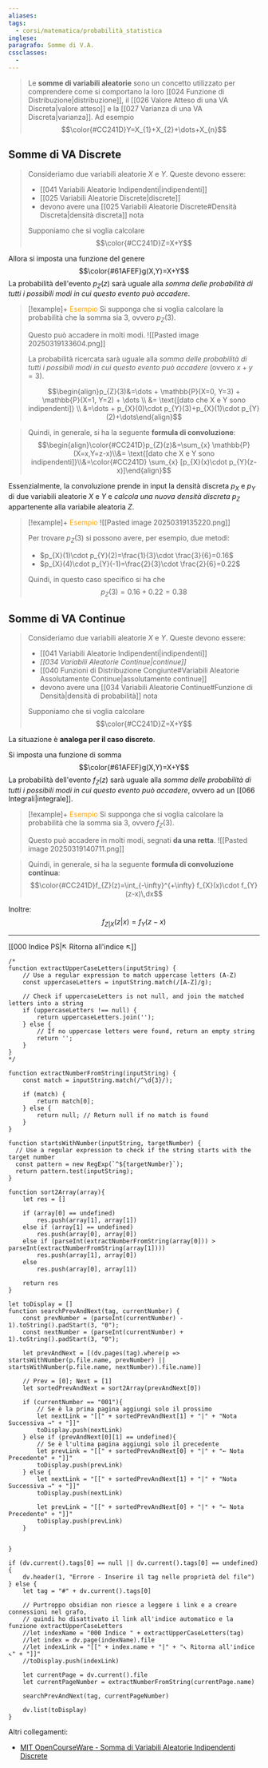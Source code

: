 ```yaml
---
aliases: 
tags:
  - corsi/matematica/probabilità_statistica
inglese: 
paragrafo: Somme di V.A.
cssclasses:
  - 
---
```

>Le **somme di variabili aleatorie** sono un concetto utilizzato per comprendere come si comportano la loro [[024 Funzione di Distribuzione|distribuzione]], il [[026 Valore Atteso di una VA Discreta|valore atteso]] e la [[027 Varianza di una VA Discreta|varianza]]. Ad esempio $$\color{#CC241D}Y=X_{1}+X_{2}+\dots+X_{n}$$

## Somme di VA Discrete
>Consideriamo due variabili aleatorie $X$ e $Y$. Queste devono essere: 
>- [[041 Variabili Aleatorie Indipendenti|indipendenti]]
>- [[025 Variabili Aleatorie Discrete|discrete]]
>- devono avere una [[025 Variabili Aleatorie Discrete#Densità Discreta|densità discreta]] nota
>
>Supponiamo che si voglia calcolare 
>$$\color{#CC241D}Z=X+Y$$

Allora si imposta una funzione del genere $$\color{#61AFEF}g(X,Y)=X+Y$$
La probabilità dell'evento $p_{Z}(z)$ sarà uguale alla *somma delle probabilità di tutti i possibili modi in cui questo evento può accadere*.

> [!example]+ <font color="orange">Esempio</font>
> Si supponga che si voglia calcolare la probabilità che la somma sia $3$, ovvero $p_{Z}(3)$. 
> 
> Questo può accadere in molti modi.
> ![[Pasted image 20250319133604.png]]
> 
> La probabilità ricercata sarà uguale alla *somma delle probabilità di tutti i possibili modi in cui questo evento può accadere* (ovvero $x+y=3$).
> 
> $$\begin{align}p_{Z}(3)&=\dots + \mathbb{P}(X=0, Y=3) + \mathbb{P}(X=1, Y=2) + \dots \\ &= \text{[dato che X e Y sono indipendenti]} \\ &=\dots + p_{X}(0)\cdot p_{Y}(3)+p_{X}(1)\cdot p_{Y}(2)+\dots\end{align}$$

> Quindi, in generale, si ha la seguente **formula di convoluzione**:
> $$\begin{align}\color{#CC241D}p_{Z}(z)&=\sum_{x} \mathbb{P}(X=x,Y=z-x)\\&= \text{[dato che X e Y sono indipendenti]}\\&=\color{#CC241D} \sum_{x} [p_{X}(x)\cdot p_{Y}(z-x)]\end{align}$$

Essenzialmente, la convoluzione prende in input la densità discreta $p_{X}$ e $p_Y$ di due variabili aleatorie $X$ e $Y$ e *calcola una nuova densità discreta* $p_Z$ appartenente alla variabile aleatoria $Z$.

> [!example]+ <font color="orange">Esempio</font>
> ![[Pasted image 20250319135220.png]]
> 
> Per trovare $p_Z(3)$ si possono avere, per esempio, due metodi:
> - $p_{X}(1)\cdot p_{Y}(2)=\frac{1}{3}\cdot \frac{3}{6}=0.16$
> - $p_{X}(4)\cdot p_{Y}(-1)=\frac{2}{3}\cdot \frac{2}{6}=0.22$
> 
> Quindi, in questo caso specifico si ha che $$p_Z(3)=0.16+0.22=0.38$$

## Somme di VA Continue

>Consideriamo due variabili aleatorie $X$ e $Y$. Queste devono essere: 
>- [[041 Variabili Aleatorie Indipendenti|indipendenti]]
>- *[[034 Variabili Aleatorie Continue|continue]]*
>- [[040 Funzioni di Distribuzione Congiunte#Variabili Aleatorie Assolutamente Continue|assolutamente continue]]
>- devono avere una [[034 Variabili Aleatorie Continue#Funzione di Densità|densità di probabilità]] nota
>
>Supponiamo che si voglia calcolare 
$$\color{#CC241D}Z=X+Y$$

La situazione è **analoga per il caso discreto**.

Si imposta una funzione di somma $$\color{#61AFEF}g(X,Y)=X+Y$$
La probabilità dell'evento $f_{Z}(z)$ sarà uguale alla *somma delle probabilità di tutti i possibili modi in cui questo evento può accadere*, ovvero ad un [[066 Integrali|integrale]].

> [!example]+ <font color="orange">Esempio</font>
> Si supponga che si voglia calcolare la probabilità che la somma sia $3$, ovvero $f_{Z}(3)$. 
> 
> Questo può accadere in molti modi, segnati **da una retta**.
> ![[Pasted image 20250319140711.png]]
> 


> Quindi, in generale, si ha la seguente **formula di convoluzione continua**:
> $$\color{#CC241D}f_{Z}(z)=\int_{-\infty}^{+\infty} f_{X}(x)\cdot f_{Y}(z-x)\,dx$$

Inoltre:
$$f_{Z|X}(z|x)=f_{Y}(z-x)$$


___
[[000 Indice PS|↖ Ritorna all'indice ↖]]

```dataviewjs
/*
function extractUpperCaseLetters(inputString) {
	// Use a regular expression to match uppercase letters (A-Z)
	const uppercaseLetters = inputString.match(/[A-Z]/g);
	
	// Check if uppercaseLetters is not null, and join the matched letters into a string
	if (uppercaseLetters !== null) {
		return uppercaseLetters.join('');
	} else {
	    // If no uppercase letters were found, return an empty string
	    return '';
	}
}
*/

function extractNumberFromString(inputString) {
	const match = inputString.match(/^\d{3}/);
	
	if (match) {
		return match[0];
	} else {
		return null; // Return null if no match is found
	}
}

function startsWithNumber(inputString, targetNumber) {
  // Use a regular expression to check if the string starts with the target number
  const pattern = new RegExp(`^${targetNumber}`);
  return pattern.test(inputString);
}

function sort2Array(array){
	let res = []
	
	if (array[0] == undefined)
		res.push(array[1], array[1])
	else if (array[1] == undefined)
		res.push(array[0], array[0])
	else if (parseInt(extractNumberFromString(array[0])) > parseInt(extractNumberFromString(array[1])))
		res.push(array[1], array[0])
	else
		res.push(array[0], array[1])
	
	return res
}

let toDisplay = []
function searchPrevAndNext(tag, currentNumber) {
	const prevNumber = (parseInt(currentNumber) - 1).toString().padStart(3, "0");
	const nextNumber = (parseInt(currentNumber) + 1).toString().padStart(3, "0");
	
	let prevAndNext = [(dv.pages(tag).where(p => startsWithNumber(p.file.name, prevNumber) || startsWithNumber(p.file.name, nextNumber)).file.name)]
	
	// Prev = [0]; Next = [1]
	let sortedPrevAndNext = sort2Array(prevAndNext[0])
	
	if (currentNumber == "001"){ 
		// Se è la prima pagina aggiungi solo il prossimo
		let nextLink = "[[" + sortedPrevAndNext[1] + "|" + "Nota Successiva →" + "]]"
		toDisplay.push(nextLink)
	} else if (prevAndNext[0][1] == undefined){
		// Se è l'ultima pagina aggiungi solo il precedente
		let prevLink = "[[" + sortedPrevAndNext[0] + "|" + "← Nota Precedente" + "]]"
		toDisplay.push(prevLink)
	} else {
		let nextLink = "[[" + sortedPrevAndNext[1] + "|" + "Nota Successiva →" + "]]"
		toDisplay.push(nextLink)
		
		let prevLink = "[[" + sortedPrevAndNext[0] + "|" + "← Nota Precedente" + "]]"
		toDisplay.push(prevLink)
	}
	
	
}

if (dv.current().tags[0] == null || dv.current().tags[0] == undefined){
	dv.header(1, "Errore - Inserire il tag nelle proprietà del file")
} else {
	let tag = "#" + dv.current().tags[0]

	// Purtroppo obsidian non riesce a leggere i link e a creare connessioni nel grafo,
	// quindi ho disattivato il link all'indice automatico e la funzione extractUpperCaseLetters
	//let indexName = "000 Indice " + extractUpperCaseLetters(tag)
	//let index = dv.page(indexName).file
	//let indexLink = "[[" + index.name + "|" + "↖ Ritorna all'indice ↖" + "]]"
	//toDisplay.push(indexLink)
	
	let currentPage = dv.current().file
	let currentPageNumber = extractNumberFromString(currentPage.name)
	
	searchPrevAndNext(tag, currentPageNumber)
	
	dv.list(toDisplay)
}
```

Altri collegamenti: 
- [MIT OpenCourseWare - Somma di Variabili Aleatorie Indipendenti Discrete](https://www.youtube.com/watch?v=zbu8KQx9bqM)